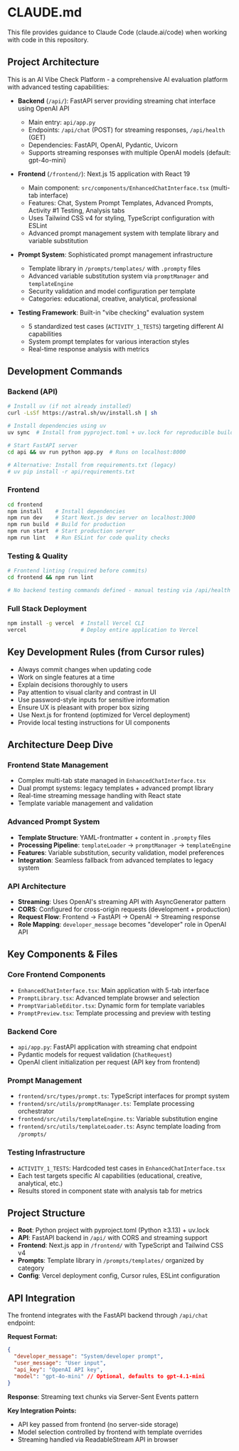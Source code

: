 # CLAUDE.md

This file provides guidance to Claude Code (claude.ai/code) when working with code in this repository.

## Project Architecture

This is an AI Vibe Check Platform - a comprehensive AI evaluation platform with advanced testing capabilities:

- **Backend** (`/api/`): FastAPI server providing streaming chat interface using OpenAI API
  - Main entry: `api/app.py`
  - Endpoints: `/api/chat` (POST) for streaming responses, `/api/health` (GET)
  - Dependencies: FastAPI, OpenAI, Pydantic, Uvicorn
  - Supports streaming responses with multiple OpenAI models (default: gpt-4o-mini)

- **Frontend** (`/frontend/`): Next.js 15 application with React 19
  - Main component: `src/components/EnhancedChatInterface.tsx` (multi-tab interface)
  - Features: Chat, System Prompt Templates, Advanced Prompts, Activity #1 Testing, Analysis tabs
  - Uses Tailwind CSS v4 for styling, TypeScript configuration with ESLint
  - Advanced prompt management system with template library and variable substitution

- **Prompt System**: Sophisticated prompt management infrastructure
  - Template library in `/prompts/templates/` with `.prompty` files
  - Advanced variable substitution system via `promptManager` and `templateEngine`
  - Security validation and model configuration per template
  - Categories: educational, creative, analytical, professional

- **Testing Framework**: Built-in "vibe checking" evaluation system
  - 5 standardized test cases (`ACTIVITY_1_TESTS`) targeting different AI capabilities
  - System prompt templates for various interaction styles
  - Real-time response analysis with metrics

## Development Commands

### Backend (API)
```bash
# Install uv (if not already installed)
curl -LsSf https://astral.sh/uv/install.sh | sh

# Install dependencies using uv
uv sync  # Install from pyproject.toml + uv.lock for reproducible builds

# Start FastAPI server  
cd api && uv run python app.py  # Runs on localhost:8000

# Alternative: Install from requirements.txt (legacy)
# uv pip install -r api/requirements.txt
```

### Frontend
```bash
cd frontend
npm install    # Install dependencies
npm run dev    # Start Next.js dev server on localhost:3000
npm run build  # Build for production
npm run start  # Start production server
npm run lint   # Run ESLint for code quality checks
```

### Testing & Quality
```bash
# Frontend linting (required before commits)
cd frontend && npm run lint

# No backend testing commands defined - manual testing via /api/health endpoint
```

### Full Stack Deployment
```bash
npm install -g vercel  # Install Vercel CLI
vercel                 # Deploy entire application to Vercel
```

## Key Development Rules (from Cursor rules)

- Always commit changes when updating code
- Work on single features at a time
- Explain decisions thoroughly to users
- Pay attention to visual clarity and contrast in UI
- Use password-style inputs for sensitive information
- Ensure UX is pleasant with proper box sizing
- Use Next.js for frontend (optimized for Vercel deployment)
- Provide local testing instructions for UI components

## Architecture Deep Dive

### Frontend State Management
- Complex multi-tab state managed in `EnhancedChatInterface.tsx`
- Dual prompt systems: legacy templates + advanced prompt library
- Real-time streaming message handling with React state
- Template variable management and validation

### Advanced Prompt System
- **Template Structure**: YAML-frontmatter + content in `.prompty` files
- **Processing Pipeline**: `templateLoader` → `promptManager` → `templateEngine`
- **Features**: Variable substitution, security validation, model preferences
- **Integration**: Seamless fallback from advanced templates to legacy system

### API Architecture
- **Streaming**: Uses OpenAI's streaming API with AsyncGenerator pattern
- **CORS**: Configured for cross-origin requests (development + production)
- **Request Flow**: Frontend → FastAPI → OpenAI → Streaming response
- **Role Mapping**: `developer_message` becomes "developer" role in OpenAI API

## Key Components & Files

### Core Frontend Components
- `EnhancedChatInterface.tsx`: Main application with 5-tab interface
- `PromptLibrary.tsx`: Advanced template browser and selection
- `PromptVariableEditor.tsx`: Dynamic form for template variables
- `PromptPreview.tsx`: Template processing and preview with testing

### Backend Core
- `api/app.py`: FastAPI application with streaming chat endpoint
- Pydantic models for request validation (`ChatRequest`)
- OpenAI client initialization per request (API key from frontend)

### Prompt Management
- `frontend/src/types/prompt.ts`: TypeScript interfaces for prompt system
- `frontend/src/utils/promptManager.ts`: Template processing orchestrator
- `frontend/src/utils/templateEngine.ts`: Variable substitution engine
- `frontend/src/utils/templateLoader.ts`: Async template loading from `/prompts/`

### Testing Infrastructure
- `ACTIVITY_1_TESTS`: Hardcoded test cases in `EnhancedChatInterface.tsx`
- Each test targets specific AI capabilities (educational, creative, analytical, etc.)
- Results stored in component state with analysis tab for metrics

## Project Structure

- **Root**: Python project with pyproject.toml (Python ≥3.13) + uv.lock
- **API**: FastAPI backend in `/api/` with CORS and streaming support
- **Frontend**: Next.js app in `/frontend/` with TypeScript and Tailwind CSS v4
- **Prompts**: Template library in `/prompts/templates/` organized by category
- **Config**: Vercel deployment config, Cursor rules, ESLint configuration

## API Integration

The frontend integrates with the FastAPI backend through `/api/chat` endpoint:

**Request Format:**
```json
{
  "developer_message": "System/developer prompt",
  "user_message": "User input",
  "api_key": "OpenAI API key",
  "model": "gpt-4o-mini" // Optional, defaults to gpt-4.1-mini
}
```

**Response**: Streaming text chunks via Server-Sent Events pattern

**Key Integration Points:**
- API key passed from frontend (no server-side storage)
- Model selection controlled by frontend with template overrides
- Streaming handled via ReadableStream API in browser